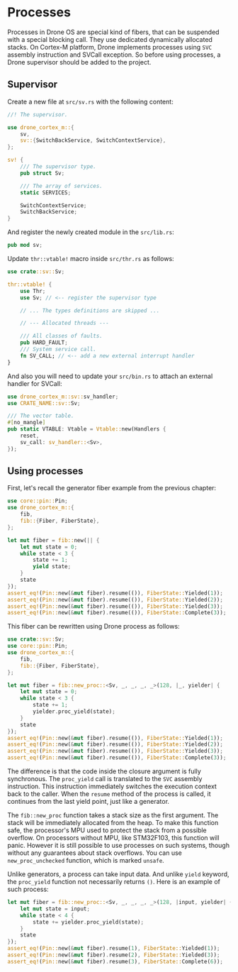 # Processes

Processes in Drone OS are special kind of fibers, that can be suspended with a
special blocking call. They use dedicated dynamically allocated stacks. On
Cortex-M platform, Drone implements processes using `SVC` assembly instruction
and SVCall exception. So before using processes, a Drone supervisor should be
added to the project.

## Supervisor

Create a new file at `src/sv.rs` with the following content:

```rust
//! The supervisor.

use drone_cortex_m::{
    sv,
    sv::{SwitchBackService, SwitchContextService},
};

sv! {
    /// The supervisor type.
    pub struct Sv;

    /// The array of services.
    static SERVICES;

    SwitchContextService;
    SwitchBackService;
}
```

And register the newly created module in the `src/lib.rs`:

```rust
pub mod sv;
```

Update `thr::vtable!` macro inside `src/thr.rs` as follows:

```rust
use crate::sv::Sv;

thr::vtable! {
    use Thr;
    use Sv; // <-- register the supervisor type

    // ... The types definitions are skipped ...

    // --- Allocated threads ---

    /// All classes of faults.
    pub HARD_FAULT;
    /// System service call.
    fn SV_CALL; // <-- add a new external interrupt handler
}
```

And also you will need to update your `src/bin.rs` to attach an external handler
for SVCall:

```rust
use drone_cortex_m::sv::sv_handler;
use CRATE_NAME::sv::Sv;

/// The vector table.
#[no_mangle]
pub static VTABLE: Vtable = Vtable::new(Handlers {
    reset,
    sv_call: sv_handler::<Sv>,
});
```

## Using processes

First, let's recall the generator fiber example from the previous chapter:

```rust
use core::pin::Pin;
use drone_cortex_m::{
    fib,
    fib::{Fiber, FiberState},
};

let mut fiber = fib::new(|| {
    let mut state = 0;
    while state < 3 {
        state += 1;
        yield state;
    }
    state
});
assert_eq!(Pin::new(&mut fiber).resume(()), FiberState::Yielded(1));
assert_eq!(Pin::new(&mut fiber).resume(()), FiberState::Yielded(2));
assert_eq!(Pin::new(&mut fiber).resume(()), FiberState::Yielded(3));
assert_eq!(Pin::new(&mut fiber).resume(()), FiberState::Complete(3));
```

This fiber can be rewritten using Drone process as follows:

```rust
use crate::sv::Sv;
use core::pin::Pin;
use drone_cortex_m::{
    fib,
    fib::{Fiber, FiberState},
};

let mut fiber = fib::new_proc::<Sv, _, _, _, _>(128, |_, yielder| {
    let mut state = 0;
    while state < 3 {
        state += 1;
        yielder.proc_yield(state);
    }
    state
});
assert_eq!(Pin::new(&mut fiber).resume(()), FiberState::Yielded(1));
assert_eq!(Pin::new(&mut fiber).resume(()), FiberState::Yielded(2));
assert_eq!(Pin::new(&mut fiber).resume(()), FiberState::Yielded(3));
assert_eq!(Pin::new(&mut fiber).resume(()), FiberState::Complete(3));
```

The difference is that the code inside the closure argument is fully
synchronous. The `proc_yield` call is translated to the `SVC` assembly
instruction. This instruction immediately switches the execution context back to
the caller. When the `resume` method of the process is called, it continues from
the last yield point, just like a generator.

The `fib::new_proc` function takes a stack size as the first argument. The stack
will be immediately allocated from the heap. To make this function safe, the
processor's MPU used to protect the stack from a possible overflow. On
processors without MPU, like STM32F103, this function will panic. However it is
still possible to use processes on such systems, though without any guarantees
about stack overflows. You can use `new_proc_unchecked` function, which is
marked `unsafe`.

Unlike generators, a process can take input data. And unlike `yield` keyword,
the `proc_yield` function not necessarily returns `()`. Here is an example of
such process:

```rust
let mut fiber = fib::new_proc::<Sv, _, _, _, _>(128, |input, yielder| {
    let mut state = input;
    while state < 4 {
        state += yielder.proc_yield(state);
    }
    state
});
assert_eq!(Pin::new(&mut fiber).resume(1), FiberState::Yielded(1));
assert_eq!(Pin::new(&mut fiber).resume(2), FiberState::Yielded(3));
assert_eq!(Pin::new(&mut fiber).resume(3), FiberState::Complete(6));
```
